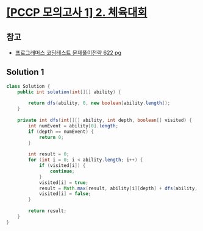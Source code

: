 # [[PCCP 모의고사 1] 2. 체육대회](https://school.programmers.co.kr/learn/courses/15008/lessons/121684)

## 참고

- [프로그래머스 코딩테스트 문제풀이전략 622 pg](https://github.com/gilbutITbook/080337/blob/main/14장/체육대회.java)

## Solution 1

```java
class Solution {
    public int solution(int[][] ability) {
        
        return dfs(ability, 0, new boolean[ability.length]);
    }
    
    private int dfs(int[][] ability, int depth, boolean[] visited) {
        int numEvent = ability[0].length;
        if (depth == numEvent) {
            return 0;
        }
        
        int result = 0;
        for (int i = 0; i < ability.length; i++) {
            if (visited[i]) {
                continue;
            }
            visited[i] = true;
            result = Math.max(result, ability[i][depth] + dfs(ability, depth + 1, visited));
            visited[i] = false;
        }
        
        return result;
    }
}
```
